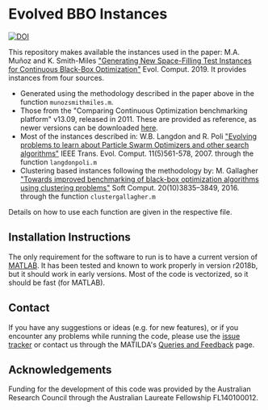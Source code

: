 # Evolved BBO Instances
[![DOI](https://zenodo.org/badge/198110974.svg)](https://zenodo.org/badge/latestdoi/198110974)

This repository makes available the instances used in the paper: M.A. Muñoz and K. Smith-Miles ["Generating New Space-Filling Test Instances for Continuous Black-Box Optimization"](https://doi.org/10.1162/evco_a_00262) Evol. Comput. 2019. It provides instances from four sources.

- Generated using the methodology described in the paper above in the function ```munozsmithmiles.m```.
- Those from the "Comparing Continuous Optimization benchmarking platform" v13.09, released in 2011. These are provided as reference, as newer versions can be downloaded [here](https://github.com/numbbo/coco).
- Most of the instances described in: W.B. Langdon and R. Poli ["Evolving problems to learn about Particle Swarm Optimizers and other search algorithms"](https://doi.org/10.1109/TEVC.2006.886448) IEEE Trans. Evol. Comput. 11(5)561-578, 2007. through the function ```langdonpoli.m```
- Clustering based instances following the methodology by: M. Gallagher ["Towards improved benchmarking of black-box optimization
algorithms using clustering problems"](https://doi.org/10.1007/s00500-016-2094-1) Soft Comput. 20(10)3835–3849, 2016. through the function ```clustergallagher.m```

Details on how to use each function are given in the respective file.

## Installation Instructions

The only requirement for the software to run is to have a current version of [MATLAB](http://www.mathworks.com). It has been tested and known to work properly in version r2018b, but it should work in early versions. Most of the code is vectorized, so it should be fast (for MATLAB).

## Contact

If you have any suggestions or ideas (e.g. for new features), or if you encounter any problems while running the code, please use the [issue tracker](https://github.com/andremun/EVOBBO_Instances/issues) or contact us through the MATILDA's [Queries and Feedback](http://matilda.unimelb.edu.au/contact-us) page.

## Acknowledgements

Funding for the development of this code was provided by the Australian Research Council through the Australian Laureate Fellowship FL140100012.
